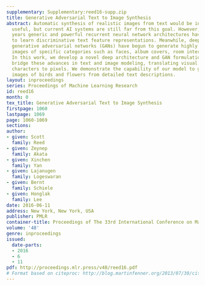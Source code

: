 ```yaml
---
supplementary: Supplementary:reed16-supp.zip
title: Generative Adversarial Text to Image Synthesis
abstract: Automatic synthesis of realistic images from text would be interesting and
  useful, but current AI systems are still far from this goal. However, in recent
  years generic and powerful recurrent neural network architectures have been developed
  to learn discriminative text feature representations. Meanwhile, deep convolutional
  generative adversarial networks (GANs) have begun to generate highly compelling
  images of specific categories such as faces, album covers, room interiors and flowers.
  In this work, we develop a novel deep architecture and GAN formulation to effectively
  bridge these advances in text and image modeling, translating visual concepts from
  characters to pixels. We demonstrate the capability of our model to generate plausible
  images of birds and flowers from detailed text descriptions.
layout: inproceedings
series: Proceedings of Machine Learning Research
id: reed16
month: 0
tex_title: Generative Adversarial Text to Image Synthesis
firstpage: 1060
lastpage: 1069
page: 1060-1069
sections: 
author:
- given: Scott
  family: Reed
- given: Zeynep
  family: Akata
- given: Xinchen
  family: Yan
- given: Lajanugen
  family: Logeswaran
- given: Bernt
  family: Schiele
- given: Honglak
  family: Lee
date: 2016-06-11
address: New York, New York, USA
publisher: PMLR
container-title: Proceedings of The 33rd International Conference on Machine Learning
volume: '48'
genre: inproceedings
issued:
  date-parts:
  - 2016
  - 6
  - 11
pdf: http://proceedings.mlr.press/v48/reed16.pdf
# Format based on citeproc: http://blog.martinfenner.org/2013/07/30/citeproc-yaml-for-bibliographies/
---
```

